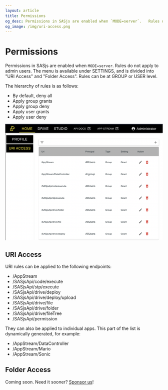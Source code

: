 ```yaml
---
layout: article
title: Permissions
og_desc: Permissions in SASjs are enabled when `MODE=server`.   Rules do not apply to admin users. Rules can be at GROUP or USER level.
og_image: /img/uri-access.png
---
```


# Permissions

Permissions in SASjs are enabled when `MODE=server`.   Rules do not apply to admin users.  The menu is available under SETTINGS, and is divided into "URI Access" and "Folder Access".  Rules can be at GROUP or USER level.

The hierarchy of rules is as follows:

* By default, deny all
* Apply group grants
* Apply group deny
* Apply user grants
* Apply user deny

![](./img/uri-access.png)
## URI Access

URI rules can be applied to the following endpoints:

* /AppStream
* /SASjsApi/code/execute
* /SASjsApi/stp/execute
* /SASjsApi/drive/deploy
* /SASjsApi/drive/deploy/upload
* /SASjsApi/drive/file
* /SASjsApi/drive/folder
* /SASjsApi/drive/fileTree
* /SASjsApi/permission

They can also be applied to individual apps.  This part of the list is dynamically generated, for example:

* /AppStream/DataController
* /AppStream/Mario
* /AppStream/Sonic


## Folder Access

Coming soon.  Need it sooner?  [Sponsor us](https://github.com/sponsors/sasjs)!


